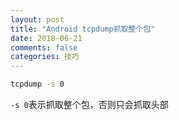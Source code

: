 ```yaml
---
layout: post
title: "Android tcpdump抓取整个包"
date: 2018-06-21
comments: false
categories: 技巧
---
```


```bash
tcpdump -s 0 
```
`-s 0`表示抓取整个包，否则只会抓取头部